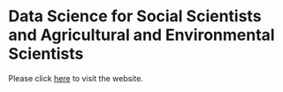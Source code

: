 
# Data Science for Social Scientists and Agricultural and Environmental Scientists

Please click [here](https://tmieno2.github.io/Kobe-Data-Science/) to visit the website.

